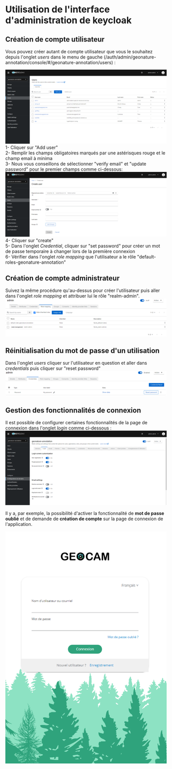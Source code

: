 # Utilisation de l'interface d'administration de keycloak

## Création de compte utilisateur

Vous pouvez créer autant de compte utilisateur que vous le souhaitez depuis l'onglet _users_ dans le menu de gauche (/auth/admin/geonature-annotation/console/#/geonature-annotation/users) :<br>

![users](../assets/users.png)
1- Cliquer sur "Add user" <br>
2- Remplir les champs obligatoires marqués par une astérisques rouge et le champ email à minima<br>
3- Nous vous conseillons de sélectionner "verify email" et "update password" pour le premier champs comme ci-dessous:
![user_creation](../assets/user_creation.png)
4- Cliquer sur "create" <br>
5- Dans l'onglet _Credential_, cliquer sur "set password" pour créer un mot de passe temporaire à changer lors de la première connexion <br>
6- Vérifier dans l'onglet _role mapping_ que l'utilisateur a le rôle "default-roles-geonature-annotation"

## Création de compte administrateur

Suivez la même procédure qu'au-dessus pour créer l'utilisateur puis aller dans l'onglet _role mapping_ et attribuer lui le rôle "realm-admin".
![roles_admin](../assets/roles_admin.png)

## Réinitialisation du mot de passe d'un utilisation

Dans l'onglet _users_ cliquer sur l'utilisateur en question et aller dans _credentials_ puis cliquer sur "reset password"
![reset_password](../assets/reset_password.png)

## Gestion des fonctionnalités de connexion

Il est possible de configurer certaines fonctionnalités de la page de connexion dans l'onglet _login_ comme ci-dessous :
![connection_features_config](../assets/config_keycloak_features.png)

Il y a, par exemple, la possibilité d'activer la fonctionnalité de **mot de passe oublié** et de demande de **création de compte** sur la page de connexion de l'application.

![connection_features](../assets/login_page.png)
